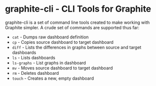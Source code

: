 # graphite-cli - CLI Tools for Graphite
graphite-cli is a set of command line tools created to make working with Graphite simpler. A crude set of commands are supported thus far:
* `cat` - Dumps raw dashboard definition
* `cp` - Copies source dashboard to target dashboard
* `diff` - Lists the differences in graphs between source and target dashboards
* `ls` - Lists dashboards
* `ls-graphs` - List graphs in dashboard
* `mv` - Moves source dashboard to target dashboard
* `rm` - Deletes dashboard
* `touch` - Creates a new, empty dashboard 
